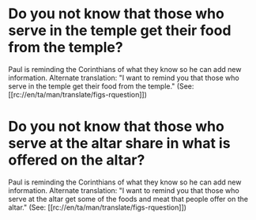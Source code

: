 # Do you not know that those who serve in the temple get their food from the temple?

Paul is reminding the Corinthians of what they know so he can add new information. Alternate translation: "I want to remind you that those who serve in the temple get their food from the temple." (See: [[rc://en/ta/man/translate/figs-rquestion]])

# Do you not know that those who serve at the altar share in what is offered on the altar?

Paul is reminding the Corinthians of what they know so he can add new information. Alternate translation: "I want to remind you that those who serve at the altar get some of the foods and meat that people offer on the altar." (See: [[rc://en/ta/man/translate/figs-rquestion]])

